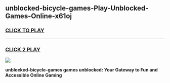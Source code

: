 
## unblocked-bicycle-games-Play-Unblocked-Games-Online-x61oj
<h3>
<a href="https://premium76.site?title=unblocked-bicycle-games&ref=25A">CLICK TO PLAY</a></h3>
<hr>

<h3>
<a href="https://premium76.site?title=unblocked-bicycle-games&ref=25A">CLICK 2 PLAY</a>
  
</h3>

<a href="https://premium76.site?title=unblocked-bicycle-games&ref=25A"><img src="https://clearcache.store/games.png"></a>


**unblocked-bicycle-games games unblocked: Your Gateway to Fun and Accessible Online Gaming**

